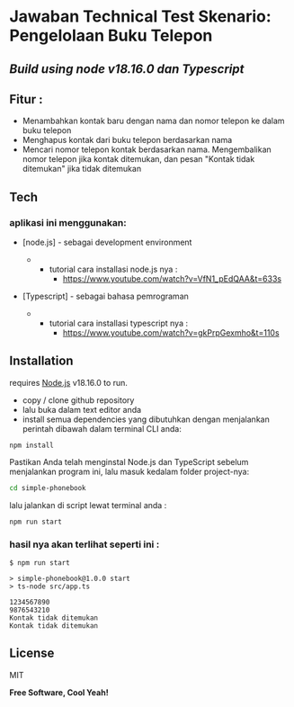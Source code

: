 # Jawaban Technical Test Skenario: Pengelolaan Buku Telepon

## _Build using node v18.16.0 dan Typescript_

## Fitur :

- Menambahkan kontak baru dengan nama dan nomor telepon ke dalam buku telepon
- Menghapus kontak dari buku telepon berdasarkan nama
- Mencari nomor telepon kontak berdasarkan nama. Mengembalikan nomor telepon jika kontak ditemukan, dan pesan "Kontak tidak ditemukan" jika tidak ditemukan

## Tech

### aplikasi ini menggunakan:

- [node.js] - sebagai development environment

  - - tutorial cara installasi node.js nya :
      - https://www.youtube.com/watch?v=VfN1_pEdQAA&t=633s

- [Typescript] - sebagai bahasa pemrograman
  - - tutorial cara installasi typescript nya :
      - https://www.youtube.com/watch?v=gkPrpGexmho&t=110s

## Installation

requires [Node.js](https://nodejs.org/) v18.16.0 to run.

- copy / clone github repository
- lalu buka dalam text editor anda
- install semua dependencies yang dibutuhkan dengan menjalankan perintah dibawah dalam terminal CLI anda:

```
npm install
```

Pastikan Anda telah menginstal Node.js dan TypeScript sebelum menjalankan program ini, lalu masuk kedalam folder project-nya:

```sh
cd simple-phonebook
```

lalu jalankan di script lewat terminal anda :

```
npm run start
```

### hasil nya akan terlihat seperti ini :

```
$ npm run start

> simple-phonebook@1.0.0 start
> ts-node src/app.ts

1234567890
9876543210
Kontak tidak ditemukan
Kontak tidak ditemukan
```

## License

MIT

**Free Software, Cool Yeah!**
